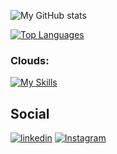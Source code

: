 
![My GitHub stats](https://github-readme-stats.vercel.app/api?username=jandresen99&show_icons=true&theme=transparent&&rank_icon=github&title_color=fff&icon_color=79ff97&text_color=9f9f9f&bg_color=151515)

[![Top Languages](https://github-readme-stats.vercel.app/api/top-langs/?username=jandresen99&title_color=fff&icon_color=79ff97&text_color=9f9f9f&bg_color=151515)](https://github.com/anuraghazra/github-readme-stats)

### Clouds:
[![My Skills](https://skillicons.dev/icons?i=aws,azure&perline=3)](https://skillicons.dev)

## Social

[![linkedin](https://img.shields.io/badge/LinkedIn-00aced.svg?style=flat&logo=linkedin)]([![linkedin](https://img.shields.io/badge/LinkedIn-00aced.svg?style=flat&logo=linkedin)](https://twitter.com/JoshDoesa))
[![Instagram](https://img.shields.io/badge/Instagram-181717.svg?style=flat&logo=instagram)](https://www.instagram.com/joacoandresen?igsh=bnhlaW1xcGxuMjhj&utm_source=qr)
